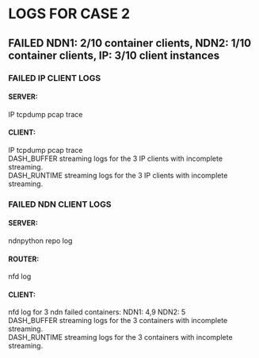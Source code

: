 # LOGS FOR CASE 2
## FAILED NDN1: 2/10 container clients,  NDN2: 1/10 container clients, IP: 3/10 client instances
### FAILED IP CLIENT LOGS
#### SERVER: 
IP tcpdump pcap trace </br>
#### CLIENT:
IP tcpdump pcap trace </br>
DASH_BUFFER streaming  logs for the 3 IP clients with incomplete streaming. </br>
DASH_RUNTIME streaming  logs for the 3 IP clients with incomplete streaming. </br>


### FAILED NDN CLIENT LOGS
#### SERVER: 
ndnpython repo log </br>
#### ROUTER: 
nfd log </br>
#### CLIENT:
nfd log for 3 ndn failed containers: NDN1: 4,9 NDN2: 5 </br>
DASH_BUFFER streaming  logs for the 3 containers with incomplete streaming. </br>
DASH_RUNTIME streaming  logs for the 3 containers with incomplete streaming. </br>

